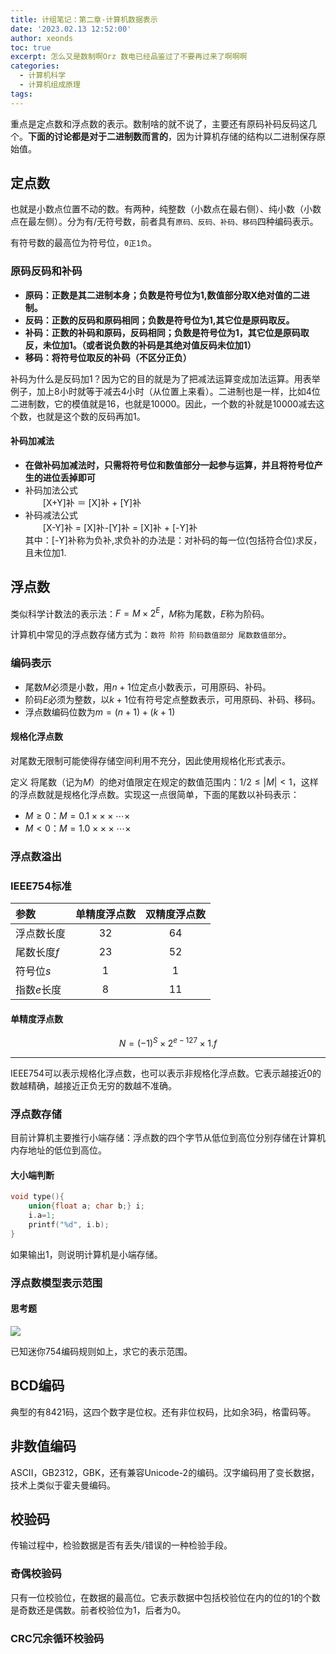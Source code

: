 ```yaml
---
title: 计组笔记：第二章-计算机数据表示
date: '2023.02.13 12:52:00'
author: xeonds
toc: true
excerpt: 怎么又是数制啊Orz 数电已经品鉴过了不要再过来了啊啊啊
categories:
  - 计算机科学
  - 计算机组成原理
tags:
---
```


重点是定点数和浮点数的表示。数制啥的就不说了，主要还有原码补码反码这几个。**下面的讨论都是对于二进制数而言的**，因为计算机存储的结构以二进制保存原始值。

## 定点数

也就是小数点位置不动的数。有两种，纯整数（小数点在最右侧）、纯小数（小数点在最左侧）。分为有/无符号数，前者具有`原码、反码、补码、移码`四种编码表示。

有符号数的最高位为符号位，`0正1负`。

### 原码反码和补码

-   **原码：正数是其二进制本身；负数是符号位为1,数值部分取X绝对值的二进制。**
-   **反码：正数的反码和原码相同；负数是符号位为1,其它位是原码取反。**
-   **补码：正数的补码和原码，反码相同；负数是符号位为1，其它位是原码取反，未位加1。（或者说负数的补码是其绝对值反码未位加1）**
-   **移码：将符号位取反的补码（不区分正负）**

补码为什么是反码加1？因为它的目的就是为了把减法运算变成加法运算。用表举例子，加上8小时就等于减去4小时（从位置上来看）。二进制也是一样，比如4位二进制数，它的模值就是16，也就是10000。因此，一个数的补就是10000减去这个数，也就是这个数的反码再加1。

#### 补码加减法

-   **在做补码加减法时，只需将符号位和数值部分一起参与运算，并且将符号位产生的进位丢掉即可**
-   补码加法公式  
      [X+Y]补 ＝ [X]补 + [Y]补
-   补码减法公式  
      [X-Y]补 = [X]补-[Y]补 = [X]补 + [-Y]补  
    其中：[-Y]补称为负补,求负补的办法是：对补码的每一位(包括符合位)求反，且未位加1.

## 浮点数

类似科学计数法的表示法：$F=M\times 2^E$，$M$称为尾数，$E$称为阶码。

计算机中常见的浮点数存储方式为：`数符 阶符 阶码数值部分 尾数数值部分`。

### 编码表示

- 尾数$M$必须是小数，用$n+1$位定点小数表示，可用原码、补码。
- 阶码$E$必须为整数，以$k+1$位有符号定点整数表示，可用原码、补码、移码。
- 浮点数编码位数为$m=(n+1)+(k+1)$

#### 规格化浮点数

对尾数无限制可能使得存储空间利用不充分，因此使用规格化形式表示。

定义 将尾数（记为$M$）的绝对值限定在规定的数值范围内：$1/2 \leq |M| \lt 1$，这样的浮点数就是规格化浮点数。实现这一点很简单，下面的尾数以补码表示：

- $M \geq 0$：$M=0.1\times\times\times\cdots\times$
- $M \lt 0$：$M=1.0\times\times\times\cdots\times$

### 浮点数溢出

### IEEE754标准

|参数|单精度浮点数|双精度浮点数|
|:-|:-:|:-:|
|浮点数长度|32|64|
|尾数长度$f$|23|52|
|符号位$s$|1|1|
|指数$e$长度|8|11|

#### 单精度浮点数

$$
N=(-1)^S\times 2^{e-127}\times 1.f
$$

---

IEEE754可以表示规格化浮点数，也可以表示非规格化浮点数。它表示越接近0的数越精确，越接近正负无穷的数越不准确。

### 浮点数存储

目前计算机主要推行小端存储：浮点数的四个字节从低位到高位分别存储在计算机内存地址的低位到高位。

#### 大小端判断

```c
void type(){
    union{float a; char b;} i;
    i.a=1;
    printf("%d", i.b);
}
```

如果输出1，则说明计算机是小端存储。

### 浮点数模型表示范围

#### 思考题

![](IMG_20230215_115634.jpg)

已知迷你754编码规则如上，求它的表示范围。

## BCD编码

典型的有8421码，这四个数字是位权。还有非位权码，比如余3码，格雷码等。

## 非数值编码

ASCII，GB2312，GBK，还有兼容Unicode-2的编码。汉字编码用了变长数据，技术上类似于霍夫曼编码。

## 校验码

传输过程中，检验数据是否有丢失/错误的一种检验手段。

### 奇偶校验码

只有一位校验位，在数据的最高位。它表示数据中包括校验位在内的位的1的个数是奇数还是偶数。前者校验位为1，后者为0。

### CRC冗余循环校验码